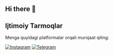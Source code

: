 ## Hi there 👋





## Ijtimoiy Tarmoqlar

Menga quyidagi platformalar orqali murojaat qiling:

[![Instagram](https://img.shields.io/badge/Instagram-%23E4405F.svg?&style=for-the-badge&logo=instagram&logoColor=white)](https://instagram.com/)
[![Telegram](https://img.shields.io/badge/Telegram-%232CA5E0.svg?&style=for-the-badge&logo=telegram&logoColor=white)](https://t.me/@Jamshid701)

